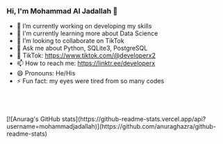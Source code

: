 ### Hi, I'm Mohammad Al Jadallah 👋

- 🔭 I’m currently working on developing my skills
- 🌱 I'm currently learning more about Data Science
- 👯 I’m looking to collaborate on TikTok
- 💬 Ask me about Python, SQLite3, PostgreSQL
- 🔴 TikTok: https://www.tiktok.com/@developerx2
- 📫 How to reach me: https://linktr.ee/developerx
- 😄 Pronouns: He/His
- ⚡ Fun fact: my eyes were tired from so many codes

<br>
<br>
<br>
[![Anurag's GitHub stats](https://github-readme-stats.vercel.app/api?username=mohammadjadallah)](https://github.com/anuraghazra/github-readme-stats)
